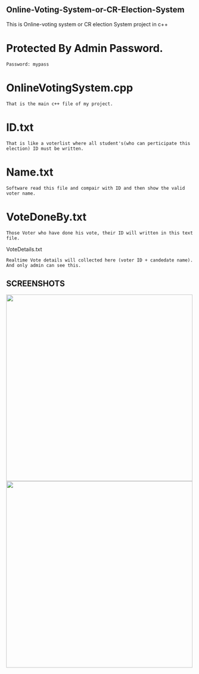 ## Online-Voting-System-or-CR-Election-System
This is Online-voting system or CR election System project in c++


# Protected By Admin Password.
      
    Password: mypass

# OnlineVotingSystem.cpp 

    That is the main c++ file of my project.

# ID.txt

    That is like a voterlist where all student's(who can perticipate this election) ID must be written.
    
# Name.txt

    Software read this file and compair with ID and then show the valid voter name.

# VoteDoneBy.txt

    Those Voter who have done his vote, their ID will written in this text file.
    
VoteDetails.txt

    Realtime Vote details will collected here (voter ID + candedate name). And only admin can see this.

## SCREENSHOTS
<img src="Screenshot(23).png" height="500">

<img src="Screenshot(24).png" height="500">



